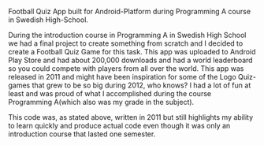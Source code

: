 Football Quiz App built for Android-Platform during Programming A course in Swedish High-School.

During the introduction course in Programming A in Swedish High School we had a final project to create something from scratch and I decided to create a Football Quiz Game for this task. This app was uploaded to Android Play Store and had about 200,000 downloads and had a world leaderboard so you could compete with players from all over the world. This app was released in 2011 and might have been inspiration for some of the Logo Quiz-games that grew to be so big during 2012, who knows? I had a lot of fun at least and was proud of what I accomplished during the course Programming A(which also was my grade in the subject).

This code was, as stated above, written in 2011 but still highlights my ability to learn quickly and produce actual code even though it was only an introduction course that lasted one semester.
